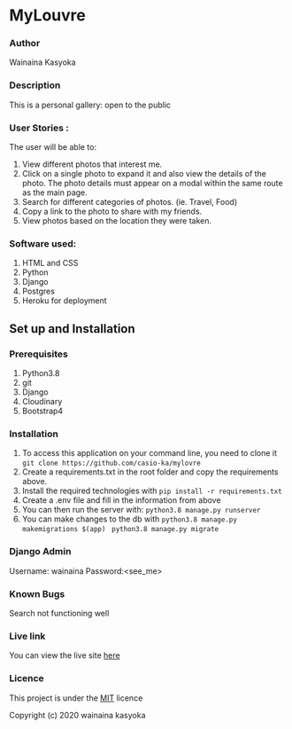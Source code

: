 # MyLouvre

###  Author
Wainaina Kasyoka

### Description
This is a personal gallery: open to the public

### User Stories :
The user will be able to:
1. View different photos that interest me.
1. Click on a single photo to expand it and also view the details of the photo. The photo details must appear on a modal within the same route as the main page.
1. Search for different categories of photos. (ie. Travel, Food)
1. Copy a link to the photo to share with my friends.
1. View photos based on the location they were taken.

### Software used: 
1. HTML and CSS
2. Python
3. Django
1. Postgres
1. Heroku for deployment

## Set up and Installation
### Prerequisites

1. Python3.8
1. git
1. Django
1. Cloudinary
1. Bootstrap4




### Installation
1. To access this application on your command line, you need to clone it 
`git clone https://github.com/casio-ka/mylovre`
1. Create a requirements.txt in the root folder and copy the requirements above.
1. Install the required technologies with
`pip install -r requirements.txt`
1. Create a .env file and fill in the information from above 
1. You can then run the server with:
`python3.8 manage.py runserver`
1. You can make changes to the db with
`python3.8 manage.py makemigrations $(app) `
`python3.8 manage.py migrate`


### Django Admin
Username: wainaina
Password:<see_me>

### Known Bugs
Search not functioning well

### Live link
You can view the live site [here](https://mylouvre.herokuapp.com/)
### Licence
This project is under the [MIT](https://github.com/casio-ka/mylovre/blob/master/LICENSE) licence

Copyright (c) 2020 wainaina kasyoka
